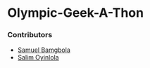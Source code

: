 # Olympic-Geek-A-Thon

### Contributors 
- [Samuel Bamgbola](https://github.com/Sammybams)
- [Salim Oyinlola](https://github.com/salimcodes)

